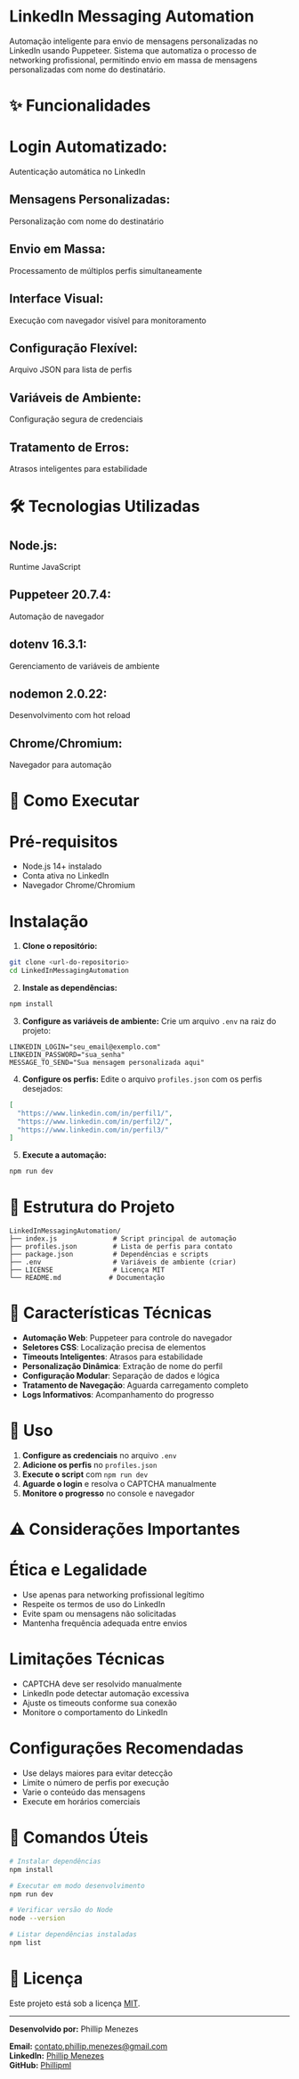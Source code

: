 # LinkedIn Messaging Automation

Automação inteligente para envio de mensagens personalizadas no LinkedIn usando Puppeteer. Sistema que automatiza o processo de networking profissional, permitindo envio em massa de mensagens personalizadas com nome do destinatário.

# ✨ Funcionalidades

# Login Automatizado:
Autenticação automática no LinkedIn
## Mensagens Personalizadas:
Personalização com nome do destinatário
## Envio em Massa:
Processamento de múltiplos perfis simultaneamente
## Interface Visual:
Execução com navegador visível para monitoramento
## Configuração Flexível:
Arquivo JSON para lista de perfis
## Variáveis de Ambiente:
Configuração segura de credenciais
## Tratamento de Erros:
Atrasos inteligentes para estabilidade

# 🛠️ Tecnologias Utilizadas

## Node.js:
Runtime JavaScript
## Puppeteer 20.7.4:
Automação de navegador
## dotenv 16.3.1:
Gerenciamento de variáveis de ambiente
## nodemon 2.0.22:
Desenvolvimento com hot reload
## Chrome/Chromium:
Navegador para automação

# 🚀 Como Executar

# Pré-requisitos

- Node.js 14+ instalado
- Conta ativa no LinkedIn
- Navegador Chrome/Chromium

# Instalação

1. **Clone o repositório:**
```bash
git clone <url-do-repositorio>
cd LinkedInMessagingAutomation
```

2. **Instale as dependências:**
```bash
npm install
```

3. **Configure as variáveis de ambiente:**
Crie um arquivo `.env` na raiz do projeto:
```env
LINKEDIN_LOGIN="seu_email@exemplo.com"
LINKEDIN_PASSWORD="sua_senha"
MESSAGE_TO_SEND="Sua mensagem personalizada aqui"
```

4. **Configure os perfis:**
Edite o arquivo `profiles.json` com os perfis desejados:
```json
[
  "https://www.linkedin.com/in/perfil1/",
  "https://www.linkedin.com/in/perfil2/",
  "https://www.linkedin.com/in/perfil3/"
]
```

5. **Execute a automação:**
```bash
npm run dev
```

# 📁 Estrutura do Projeto

```
LinkedInMessagingAutomation/
├── index.js              # Script principal de automação
├── profiles.json         # Lista de perfis para contato
├── package.json          # Dependências e scripts
├── .env                  # Variáveis de ambiente (criar)
├── LICENSE               # Licença MIT
└── README.md            # Documentação
```

# 🎯 Características Técnicas

- **Automação Web**: Puppeteer para controle do navegador
- **Seletores CSS**: Localização precisa de elementos
- **Timeouts Inteligentes**: Atrasos para estabilidade
- **Personalização Dinâmica**: Extração de nome do perfil
- **Configuração Modular**: Separação de dados e lógica
- **Tratamento de Navegação**: Aguarda carregamento completo
- **Logs Informativos**: Acompanhamento do progresso

# 📝 Uso

1. **Configure as credenciais** no arquivo `.env`
2. **Adicione os perfis** no `profiles.json`
3. **Execute o script** com `npm run dev`
4. **Aguarde o login** e resolva o CAPTCHA manualmente
5. **Monitore o progresso** no console e navegador

# ⚠️ Considerações Importantes

# **Ética e Legalidade**
- Use apenas para networking profissional legítimo
- Respeite os termos de uso do LinkedIn
- Evite spam ou mensagens não solicitadas
- Mantenha frequência adequada entre envios

# **Limitações Técnicas**
- CAPTCHA deve ser resolvido manualmente
- LinkedIn pode detectar automação excessiva
- Ajuste os timeouts conforme sua conexão
- Monitore o comportamento do LinkedIn

# **Configurações Recomendadas**
- Use delays maiores para evitar detecção
- Limite o número de perfis por execução
- Varie o conteúdo das mensagens
- Execute em horários comerciais

# 🔧 Comandos Úteis

```bash
# Instalar dependências
npm install

# Executar em modo desenvolvimento
npm run dev

# Verificar versão do Node
node --version

# Listar dependências instaladas
npm list
```

# 📄 Licença

Este projeto está sob a licença [MIT](LICENSE).

---

**Desenvolvido por:**
Phillip Menezes

**Email:**
contato.phillip.menezes@gmail.com  
**LinkedIn:**
[Phillip Menezes](https://www.linkedin.com/in/phillip-menezes-063a39227/)  
**GitHub:**
[Phillipml](https://github.com/Phillipml/)
